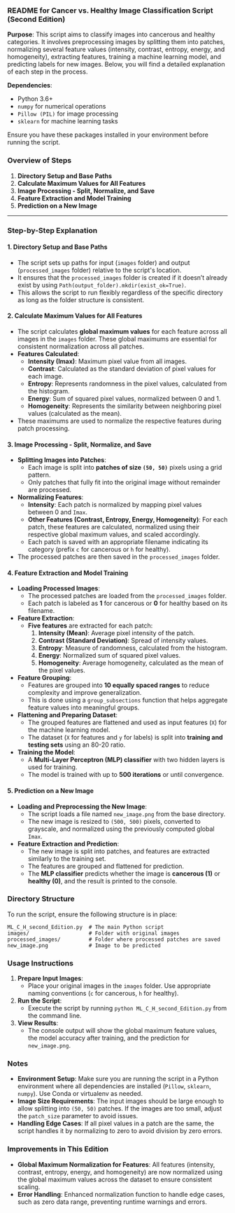 ### README for Cancer vs. Healthy Image Classification Script (Second Edition)

**Purpose**:
This script aims to classify images into cancerous and healthy categories. It involves preprocessing images by splitting them into patches, normalizing several feature values (intensity, contrast, entropy, energy, and homogeneity), extracting features, training a machine learning model, and predicting labels for new images. Below, you will find a detailed explanation of each step in the process.

**Dependencies**:
- Python 3.6+
- `numpy` for numerical operations
- `Pillow (PIL)` for image processing
- `sklearn` for machine learning tasks

Ensure you have these packages installed in your environment before running the script.

### Overview of Steps
1. **Directory Setup and Base Paths**
2. **Calculate Maximum Values for All Features**
3. **Image Processing - Split, Normalize, and Save**
4. **Feature Extraction and Model Training**
5. **Prediction on a New Image**

---

### Step-by-Step Explanation

#### 1. Directory Setup and Base Paths
- The script sets up paths for input (`images` folder) and output (`processed_images` folder) relative to the script's location.
- It ensures that the `processed_images` folder is created if it doesn’t already exist by using `Path(output_folder).mkdir(exist_ok=True)`.
- This allows the script to run flexibly regardless of the specific directory as long as the folder structure is consistent.

#### 2. Calculate Maximum Values for All Features
- The script calculates **global maximum values** for each feature across all images in the `images` folder. These global maximums are essential for consistent normalization across all patches.
- **Features Calculated**:
  - **Intensity (Imax)**: Maximum pixel value from all images.
  - **Contrast**: Calculated as the standard deviation of pixel values for each image.
  - **Entropy**: Represents randomness in the pixel values, calculated from the histogram.
  - **Energy**: Sum of squared pixel values, normalized between 0 and 1.
  - **Homogeneity**: Represents the similarity between neighboring pixel values (calculated as the mean).
- These maximums are used to normalize the respective features during patch processing.

#### 3. Image Processing - Split, Normalize, and Save
- **Splitting Images into Patches**:
  - Each image is split into **patches of size `(50, 50)`** pixels using a grid pattern.
  - Only patches that fully fit into the original image without remainder are processed.
- **Normalizing Features**:
  - **Intensity**: Each patch is normalized by mapping pixel values between 0 and `Imax`.
  - **Other Features (Contrast, Entropy, Energy, Homogeneity)**: For each patch, these features are calculated, normalized using their respective global maximum values, and scaled accordingly.
  - Each patch is saved with an appropriate filename indicating its category (prefix `c` for cancerous or `h` for healthy).
- The processed patches are then saved in the `processed_images` folder.

#### 4. Feature Extraction and Model Training
- **Loading Processed Images**:
  - The processed patches are loaded from the `processed_images` folder.
  - Each patch is labeled as **1** for cancerous or **0** for healthy based on its filename.
- **Feature Extraction**:
  - **Five features** are extracted for each patch:
    1. **Intensity (Mean)**: Average pixel intensity of the patch.
    2. **Contrast (Standard Deviation)**: Spread of intensity values.
    3. **Entropy**: Measure of randomness, calculated from the histogram.
    4. **Energy**: Normalized sum of squared pixel values.
    5. **Homogeneity**: Average homogeneity, calculated as the mean of the pixel values.
- **Feature Grouping**:
  - Features are grouped into **10 equally spaced ranges** to reduce complexity and improve generalization.
  - This is done using a `group_subsections` function that helps aggregate feature values into meaningful groups.
- **Flattening and Preparing Dataset**:
  - The grouped features are flattened and used as input features (`X`) for the machine learning model.
  - The dataset (`X` for features and `y` for labels) is split into **training and testing sets** using an 80-20 ratio.
- **Training the Model**:
  - A **Multi-Layer Perceptron (MLP) classifier** with two hidden layers is used for training.
  - The model is trained with up to **500 iterations** or until convergence.

#### 5. Prediction on a New Image
- **Loading and Preprocessing the New Image**:
  - The script loads a file named `new_image.png` from the base directory.
  - The new image is resized to `(500, 500)` pixels, converted to grayscale, and normalized using the previously computed global `Imax`.
- **Feature Extraction and Prediction**:
  - The new image is split into patches, and features are extracted similarly to the training set.
  - The features are grouped and flattened for prediction.
  - The **MLP classifier** predicts whether the image is **cancerous (1)** or **healthy (0)**, and the result is printed to the console.

### Directory Structure
To run the script, ensure the following structure is in place:
```
ML_C_H_second_Edition.py  # The main Python script
images/                   # Folder with original images
processed_images/         # Folder where processed patches are saved
new_image.png             # Image to be predicted
```

### Usage Instructions
1. **Prepare Input Images**:
   - Place your original images in the `images` folder. Use appropriate naming conventions (`c` for cancerous, `h` for healthy).
2. **Run the Script**:
   - Execute the script by running `python ML_C_H_second_Edition.py` from the command line.
3. **View Results**:
   - The console output will show the global maximum feature values, the model accuracy after training, and the prediction for `new_image.png`.

### Notes
- **Environment Setup**: Make sure you are running the script in a Python environment where all dependencies are installed (`Pillow`, `sklearn`, `numpy`). Use Conda or virtualenv as needed.
- **Image Size Requirements**: The input images should be large enough to allow splitting into `(50, 50)` patches. If the images are too small, adjust the `patch_size` parameter to avoid issues.
- **Handling Edge Cases**: If all pixel values in a patch are the same, the script handles it by normalizing to zero to avoid division by zero errors.

### Improvements in This Edition
- **Global Maximum Normalization for Features**: All features (intensity, contrast, entropy, energy, and homogeneity) are now normalized using the global maximum values across the dataset to ensure consistent scaling.
- **Error Handling**: Enhanced normalization function to handle edge cases, such as zero data range, preventing runtime warnings and errors.

